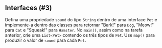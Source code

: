 ## Interfaces (#3)

Defina uma propriedade `sound` do tipo `String` dentro de uma interface `Pet` e implemente-a dentro das classes para retornar "Bark!" para `Dog`, "Meow!" para `Cat` e "Squeak!" para `Hamster`. No `main()`, assim como na tarefa anterior, crie uma `List<Pet>` contendo os três tipos de `Pet`. Use `map()` para produzir o valor de `sound` para cada `Pet`.